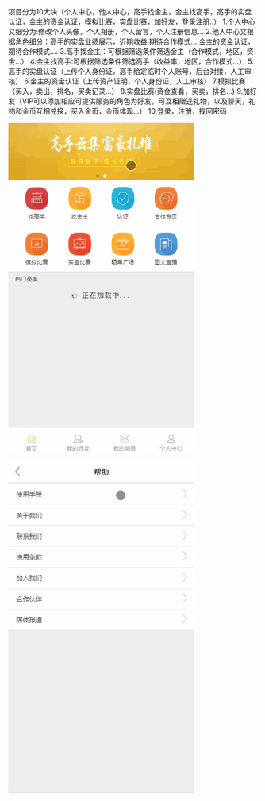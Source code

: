 项目分为10大块（个人中心，他人中心，高手找金主，金主找高手，高手的实盘认证，金主的资金认证，模拟比赛，实盘比赛，加好友，登录注册..）
1.个人中心又细分为:修改个人头像，个人相册，个人留言，个人注册信息...
2.他人中心又根据角色细分：高手的实盘业绩展示，近期收益,期待合作模式...,金主的资金认证，期待合作模式....
3.高手找金主：可根据筛选条件筛选金主（合作模式，地区，资金...）
4.金主找高手:可根据筛选条件筛选高手（收益率，地区，合作模式...）
5.高手的实盘认证（上传个人身份证，高手给定临时个人账号，后台对接，人工审核）
6.金主的资金认证（上传资产证明，个人身份证，人工审核）
7.模拟比赛（买入，卖出，排名，买卖记录...）
8.实盘比赛(资金查看，买卖，排名...)
9.加好友（VIP可以添加相应可提供服务的角色为好友，可互相赠送礼物，以及聊天，礼物和金币互相兑换，买入金币，金币体现...）
10,登录，注册，找回密码

![image](https://github.com/lanhaiyiyanglan/gushenWap/blob/master/style/gs.gif)

![image](https://github.com/lanhaiyiyanglan/gushenWap/blob/master/style/gs2.gif)
